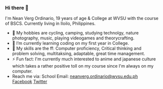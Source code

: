 ### Hi there 👋


I'm Nean Verg Ordinario, 19 years of age & College at WVSU with the course of BSCS.
Currently living in Iloilo, Philippines.
- 🔭 My hobbies are cycling, camping, studying technolgy, nature photography, music, playing videogames and theorycrafting.
- 🌱 I’m currently learning coding on my first year in College.
- 💬 My skills are the ff: Computer proficiency, Critical thinking and problem solving, multitaksing, adaptable, great time management.
- ⚡ Fun fact: I'm currently much interested to anime and japanese culture which takes a rather positive toll on my course since I'm always on my computer.
- Reach me via:
School Email: neanverg.ordinario@wvsu.edu.ph
[Facebook](https://www.facebook.com/nyan25/)
[Twitter](https://twitter.com/pyonnaro)


